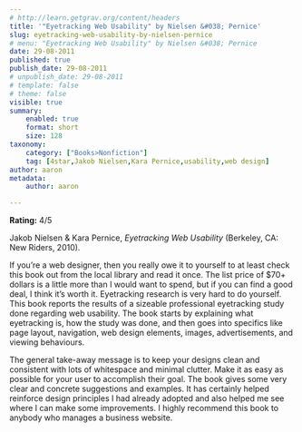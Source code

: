 ```yaml
---
# http://learn.getgrav.org/content/headers
title: '"Eyetracking Web Usability" by Nielsen &#038; Pernice'
slug: eyetracking-web-usability-by-nielsen-pernice
# menu: "Eyetracking Web Usability" by Nielsen &#038; Pernice
date: 29-08-2011
published: true
publish_date: 29-08-2011
# unpublish_date: 29-08-2011
# template: false
# theme: false
visible: true
summary:
    enabled: true
    format: short
    size: 128
taxonomy:
    category: ["Books>Nonfiction"]
    tag: [4star,Jakob Nielsen,Kara Pernice,usability,web design]
author: aaron
metadata:
    author: aaron

---
```


**Rating:** 4/5

Jakob Nielsen & Kara Pernice, *Eyetracking Web Usability* (Berkeley, CA: New Riders, 2010).

If you’re a web designer, then you really owe it to yourself to at least check this book out from the local library and read it once. The list price of $70+ dollars is a little more than I would want to spend, but if you can find a good deal, I think it’s worth it. Eyetracking research is very hard to do yourself. This book reports the results of a sizeable professional eyetracking study done regarding web usability. The book starts by explaining what eyetracking is, how the study was done, and then goes into specifics like page layout, navigation, web design elements, images, advertisements, and viewing behaviours.

The general take-away message is to keep your designs clean and consistent with lots of whitespace and minimal clutter. Make it as easy as possible for your user to accomplish their goal. The book gives some very clear and concrete suggestions and examples. It has certainly helped reinforce design principles I had already adopted and also helped me see where I can make some improvements. I highly recommend this book to anybody who manages a business website.

